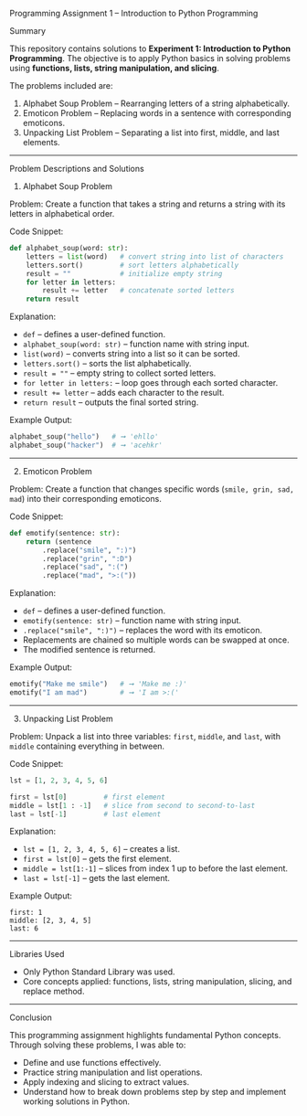 Programming Assignment 1 – Introduction to Python Programming

Summary

This repository contains solutions to **Experiment 1: Introduction to Python Programming**.
The objective is to apply Python basics in solving problems using **functions, lists, string manipulation, and slicing**.

The problems included are:

1. Alphabet Soup Problem – Rearranging letters of a string alphabetically.
2. Emoticon Problem – Replacing words in a sentence with corresponding emoticons.
3. Unpacking List Problem – Separating a list into first, middle, and last elements.

_____________________________________________________________________________________________________________________________________

Problem Descriptions and Solutions

1. Alphabet Soup Problem

Problem:
Create a function that takes a string and returns a string with its letters in alphabetical order.

Code Snippet:

```python
def alphabet_soup(word: str):
    letters = list(word)   # convert string into list of characters
    letters.sort()         # sort letters alphabetically
    result = ""            # initialize empty string
    for letter in letters:
        result += letter   # concatenate sorted letters
    return result
```

Explanation:

* `def` – defines a user-defined function.
* `alphabet_soup(word: str)` – function name with string input.
* `list(word)` – converts string into a list so it can be sorted.
* `letters.sort()` – sorts the list alphabetically.
* `result = ""` – empty string to collect sorted letters. 
* `for letter in letters:` – loop goes through each sorted character.
* `result += letter` – adds each character to the result.
* `return result` – outputs the final sorted string.

Example Output:

```python
alphabet_soup("hello")   # ➞ 'ehllo'
alphabet_soup("hacker")  # ➞ 'acehkr'
```
_____________________________________________________________________________________________________________________________________

2. Emoticon Problem

Problem:
Create a function that changes specific words (`smile, grin, sad, mad`) into their corresponding emoticons.

Code Snippet:

```python
def emotify(sentence: str):
    return (sentence
        .replace("smile", ":)")
        .replace("grin", ":D")
        .replace("sad", ":(")
        .replace("mad", ">:("))
```

Explanation:

* `def` – defines a user-defined function.
* `emotify(sentence: str)` – function name with string input.
* `.replace("smile", ":)")` – replaces the word with its emoticon.
* Replacements are chained so multiple words can be swapped at once.
* The modified sentence is returned.

Example Output:

```python
emotify("Make me smile")   # ➞ 'Make me :)'
emotify("I am mad")        # ➞ 'I am >:('
```
_____________________________________________________________________________________________________________________________________

3. Unpacking List Problem

Problem:
Unpack a list into three variables: `first`, `middle`, and `last`, with `middle` containing everything in between.

Code Snippet:

```python
lst = [1, 2, 3, 4, 5, 6]

first = lst[0]         # first element
middle = lst[1 : -1]   # slice from second to second-to-last
last = lst[-1]         # last element
```

Explanation:

* `lst = [1, 2, 3, 4, 5, 6]` – creates a list.
* `first = lst[0]` – gets the first element.
* `middle = lst[1:-1]` – slices from index 1 up to before the last element.
* `last = lst[-1]` – gets the last element.

Example Output:

```
first: 1  
middle: [2, 3, 4, 5]  
last: 6
```

_____________________________________________________________________________________________________________________________________

Libraries Used

* Only Python Standard Library was used.
* Core concepts applied: functions, lists, string manipulation, slicing, and replace method.

_____________________________________________________________________________________________________________________________________

Conclusion

This programming assignment highlights fundamental Python concepts. Through solving these problems, I was able to:

* Define and use functions effectively.
* Practice string manipulation and list operations.
* Apply indexing and slicing to extract values.
* Understand how to break down problems step by step and implement working solutions in Python.



